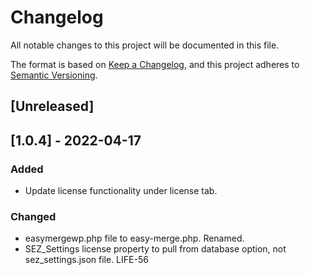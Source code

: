 # Changelog
All notable changes to this project will be documented in this file.

The format is based on [Keep a Changelog](https://keepachangelog.com/en/1.0.0/),
and this project adheres to [Semantic Versioning](https://semver.org/spec/v2.0.0.html).

## [Unreleased]

## [1.0.4] - 2022-04-17
### Added
- Update license functionality under license tab.

### Changed
- easymergewp.php file to easy-merge.php. Renamed.
- SEZ_Settings license property to pull from database option, not sez_settings.json file. LIFE-56